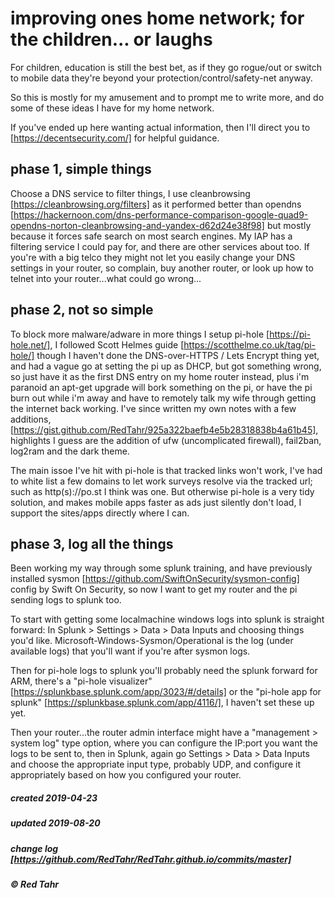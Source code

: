 # improving ones home network; for the children... or laughs

For children, education is still the best bet, as if they go rogue/out or switch to mobile data they're beyond your protection/control/safety-net anyway.

So this is mostly for my amusement and to prompt me to write more, and do some of these ideas I have for my home network.

If you've ended up here wanting actual information, then I'll direct you to [https://decentsecurity.com/] for helpful guidance.

## phase 1, simple things

Choose a DNS service to filter things, I use cleanbrowsing [https://cleanbrowsing.org/filters] as it performed better than opendns [https://hackernoon.com/dns-performance-comparison-google-quad9-opendns-norton-cleanbrowsing-and-yandex-d62d24e38f98] but mostly because it forces safe search on most search engines. My IAP has a filtering service I could pay for, and there are other services about too. If you're with a big telco they might not let you easily change your DNS settings in your router, so complain, buy another router, or look up how to telnet into your router...what could go wrong...

## phase 2, not so simple

To block more malware/adware in more things I setup pi-hole [https://pi-hole.net/], I followed Scott Helmes guide [https://scotthelme.co.uk/tag/pi-hole/] though I haven't done the DNS-over-HTTPS / Lets Encrypt thing yet, and had a vague go at setting the pi up as DHCP, but got something wrong, so just have it as the first DNS entry on my home router instead, plus i'm paranoid an apt-get upgrade will bork something on the pi, or have the pi burn out while i'm away and have to remotely talk my wife through getting the internet back working.
I've since written my own notes with a few additions, [https://gist.github.com/RedTahr/925a322baefb4e5b28318838b4a61b45], highlights I guess are the addition of ufw (uncomplicated firewall), fail2ban, log2ram and the dark theme.

The main issoe I've hit with pi-hole is that tracked links won't work, I've had to white list a few domains to let work surveys resolve via the tracked url; such as http(s)://po.st I think was one. But otherwise pi-hole is a very tidy solution, and makes mobile apps faster as ads just silently don't load, I support the sites/apps directly where I can.

## phase 3, log all the things

Been working my way through some splunk training, and have previously installed sysmon [https://github.com/SwiftOnSecurity/sysmon-config] config by Swift On Security, so now I want to get my router and the pi sending logs to splunk too.

To start with getting some localmachine windows logs into splunk is straight forward:
In Splunk > Settings > Data > Data Inputs and choosing things you'd like. Microsoft-Windows-Sysmon/Operational is the log (under available logs) that you'll want if you're after sysmon logs.

Then for pi-hole logs to splunk you'll probably need the splunk forward for ARM, there's a "pi-hole visualizer" [https://splunkbase.splunk.com/app/3023/#/details] or the "pi-hole app for splunk" [https://splunkbase.splunk.com/app/4116/], I haven't set these up yet.

Then your router...the router admin interface might have a "management > system log" type option, where you can configure the IP:port you want the logs to be sent to, then in Splunk, again go Settings > Data > Data Inputs and choose the appropriate input type, probably UDP, and configure it appropriately based on how you configured your router.

##### created 2019-04-23
##### updated 2019-08-20
##### change log [https://github.com/RedTahr/RedTahr.github.io/commits/master]
##### © Red Tahr
